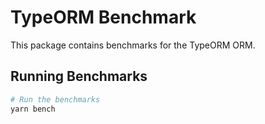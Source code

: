 # TypeORM Benchmark

This package contains benchmarks for the TypeORM ORM.

## Running Benchmarks

```bash
# Run the benchmarks
yarn bench
```
